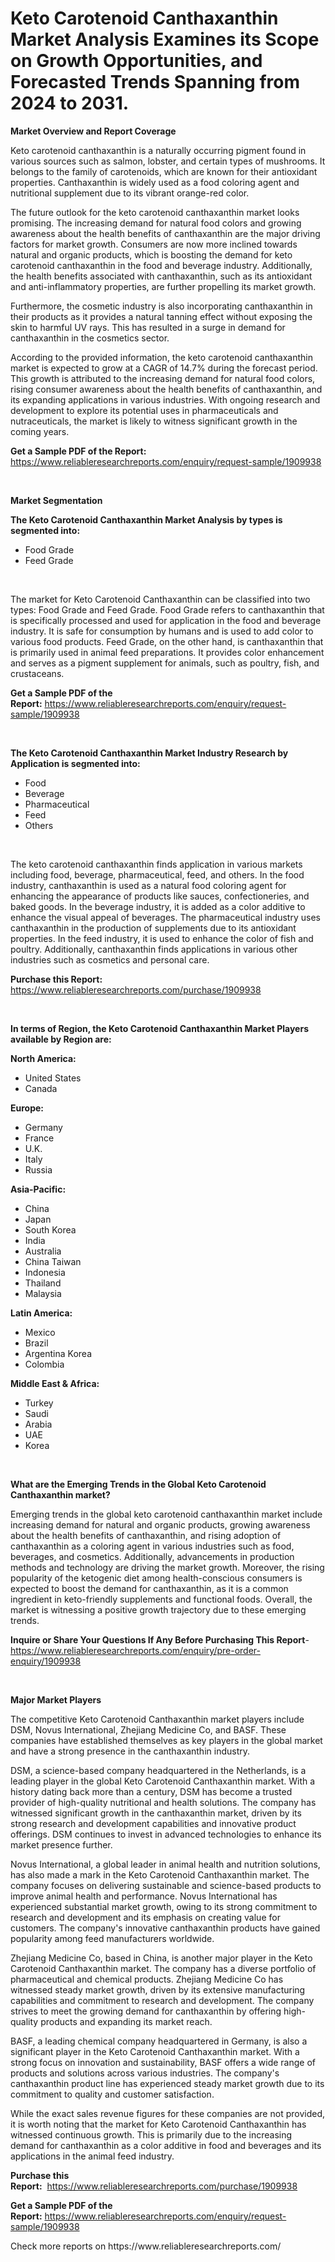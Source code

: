 <p><h1>Keto Carotenoid Canthaxanthin Market Analysis Examines its Scope on Growth Opportunities, and Forecasted Trends Spanning from 2024 to 2031.</h1></p><p><strong>Market Overview and Report Coverage</strong></p>
<p><p>Keto carotenoid canthaxanthin is a naturally occurring pigment found in various sources such as salmon, lobster, and certain types of mushrooms. It belongs to the family of carotenoids, which are known for their antioxidant properties. Canthaxanthin is widely used as a food coloring agent and nutritional supplement due to its vibrant orange-red color.</p><p>The future outlook for the keto carotenoid canthaxanthin market looks promising. The increasing demand for natural food colors and growing awareness about the health benefits of canthaxanthin are the major driving factors for market growth. Consumers are now more inclined towards natural and organic products, which is boosting the demand for keto carotenoid canthaxanthin in the food and beverage industry. Additionally, the health benefits associated with canthaxanthin, such as its antioxidant and anti-inflammatory properties, are further propelling its market growth.</p><p>Furthermore, the cosmetic industry is also incorporating canthaxanthin in their products as it provides a natural tanning effect without exposing the skin to harmful UV rays. This has resulted in a surge in demand for canthaxanthin in the cosmetics sector.</p><p>According to the provided information, the keto carotenoid canthaxanthin market is expected to grow at a CAGR of 14.7% during the forecast period. This growth is attributed to the increasing demand for natural food colors, rising consumer awareness about the health benefits of canthaxanthin, and its expanding applications in various industries. With ongoing research and development to explore its potential uses in pharmaceuticals and nutraceuticals, the market is likely to witness significant growth in the coming years.</p></p>
<p><strong>Get a Sample PDF of the Report:</strong> <a href="https://www.reliableresearchreports.com/enquiry/request-sample/1909938">https://www.reliableresearchreports.com/enquiry/request-sample/1909938</a></p>
<p>&nbsp;</p>
<p><strong>Market Segmentation</strong></p>
<p><strong>The Keto Carotenoid Canthaxanthin Market Analysis by types is segmented into:</strong></p>
<p><ul><li>Food Grade</li><li>Feed Grade</li></ul></p>
<p>&nbsp;</p>
<p><p>The market for Keto Carotenoid Canthaxanthin can be classified into two types: Food Grade and Feed Grade. Food Grade refers to canthaxanthin that is specifically processed and used for application in the food and beverage industry. It is safe for consumption by humans and is used to add color to various food products. Feed Grade, on the other hand, is canthaxanthin that is primarily used in animal feed preparations. It provides color enhancement and serves as a pigment supplement for animals, such as poultry, fish, and crustaceans.</p></p>
<p><strong>Get a Sample PDF of the Report:</strong>&nbsp;<a href="https://www.reliableresearchreports.com/enquiry/request-sample/1909938">https://www.reliableresearchreports.com/enquiry/request-sample/1909938</a></p>
<p>&nbsp;</p>
<p><strong>The Keto Carotenoid Canthaxanthin Market Industry Research by Application is segmented into:</strong></p>
<p><ul><li>Food</li><li>Beverage</li><li>Pharmaceutical</li><li>Feed</li><li>Others</li></ul></p>
<p>&nbsp;</p>
<p><p>The keto carotenoid canthaxanthin finds application in various markets including food, beverage, pharmaceutical, feed, and others. In the food industry, canthaxanthin is used as a natural food coloring agent for enhancing the appearance of products like sauces, confectioneries, and baked goods. In the beverage industry, it is added as a color additive to enhance the visual appeal of beverages. The pharmaceutical industry uses canthaxanthin in the production of supplements due to its antioxidant properties. In the feed industry, it is used to enhance the color of fish and poultry. Additionally, canthaxanthin finds applications in various other industries such as cosmetics and personal care.</p></p>
<p><strong>Purchase this Report:</strong>&nbsp; <a href="https://www.reliableresearchreports.com/purchase/1909938">https://www.reliableresearchreports.com/purchase/1909938</a></p>
<p>&nbsp;</p>
<p><strong>In terms of Region, the Keto Carotenoid Canthaxanthin Market Players available by Region are:</strong></p>
<p>
    <p> <strong> North America: </strong>
        <ul>
            <li>United States</li>
            <li>Canada</li>
        </ul>
        </p> 
    <p> <strong> Europe: </strong>
        <ul>
            <li>Germany</li>
            <li>France</li>
            <li>U.K.</li>
            <li>Italy</li>
            <li>Russia</li>
        </ul>
        </p> 
    <p> <strong> Asia-Pacific: </strong>
        <ul>
            <li>China</li>
            <li>Japan</li>
            <li>South Korea</li>
            <li>India</li>
            <li>Australia</li>
            <li>China Taiwan</li>
            <li>Indonesia</li>
            <li>Thailand</li>
            <li>Malaysia</li>
        </ul>
        </p> 
    <p> <strong> Latin America: </strong>
        <ul>
            <li>Mexico</li>
            <li>Brazil</li>
            <li>Argentina Korea</li>
            <li>Colombia</li>
        </ul>
        </p> 
    <p> <strong> Middle East & Africa: </strong>
        <ul>
            <li>Turkey</li>
            <li>Saudi</li>
            <li>Arabia</li>
            <li>UAE</li>
            <li>Korea</li>
        </ul>
    </p>
    </p>
<p>&nbsp;</p>
<p><strong>What are the Emerging Trends in the Global Keto Carotenoid Canthaxanthin market?</strong></p>
<p><p>Emerging trends in the global keto carotenoid canthaxanthin market include increasing demand for natural and organic products, growing awareness about the health benefits of canthaxanthin, and rising adoption of canthaxanthin as a coloring agent in various industries such as food, beverages, and cosmetics. Additionally, advancements in production methods and technology are driving the market growth. Moreover, the rising popularity of the ketogenic diet among health-conscious consumers is expected to boost the demand for canthaxanthin, as it is a common ingredient in keto-friendly supplements and functional foods. Overall, the market is witnessing a positive growth trajectory due to these emerging trends.</p></p>
<p><strong>Inquire or Share Your Questions If Any Before Purchasing This Report</strong>- <a href="https://www.reliableresearchreports.com/enquiry/pre-order-enquiry/1909938">https://www.reliableresearchreports.com/enquiry/pre-order-enquiry/1909938</a></p>
<p>&nbsp;</p>
<p><strong>Major Market Players</strong></p>
<p><p>The competitive Keto Carotenoid Canthaxanthin market players include DSM, Novus International, Zhejiang Medicine Co, and BASF. These companies have established themselves as key players in the global market and have a strong presence in the canthaxanthin industry.</p><p>DSM, a science-based company headquartered in the Netherlands, is a leading player in the global Keto Carotenoid Canthaxanthin market. With a history dating back more than a century, DSM has become a trusted provider of high-quality nutritional and health solutions. The company has witnessed significant growth in the canthaxanthin market, driven by its strong research and development capabilities and innovative product offerings. DSM continues to invest in advanced technologies to enhance its market presence further.</p><p>Novus International, a global leader in animal health and nutrition solutions, has also made a mark in the Keto Carotenoid Canthaxanthin market. The company focuses on delivering sustainable and science-based products to improve animal health and performance. Novus International has experienced substantial market growth, owing to its strong commitment to research and development and its emphasis on creating value for customers. The company's innovative canthaxanthin products have gained popularity among feed manufacturers worldwide.</p><p>Zhejiang Medicine Co, based in China, is another major player in the Keto Carotenoid Canthaxanthin market. The company has a diverse portfolio of pharmaceutical and chemical products. Zhejiang Medicine Co has witnessed steady market growth, driven by its extensive manufacturing capabilities and commitment to research and development. The company strives to meet the growing demand for canthaxanthin by offering high-quality products and expanding its market reach.</p><p>BASF, a leading chemical company headquartered in Germany, is also a significant player in the Keto Carotenoid Canthaxanthin market. With a strong focus on innovation and sustainability, BASF offers a wide range of products and solutions across various industries. The company's canthaxanthin product line has experienced steady market growth due to its commitment to quality and customer satisfaction.</p><p>While the exact sales revenue figures for these companies are not provided, it is worth noting that the market for Keto Carotenoid Canthaxanthin has witnessed continuous growth. This is primarily due to the increasing demand for canthaxanthin as a color additive in food and beverages and its applications in the animal feed industry.</p></p>
<p><strong>Purchase this Report:</strong>&nbsp;&nbsp;<a href="https://www.reliableresearchreports.com/purchase/1909938">https://www.reliableresearchreports.com/purchase/1909938</a></p>
<p></p>
<p><strong>Get a Sample PDF of the Report:</strong>&nbsp;<a href="https://www.reliableresearchreports.com/enquiry/request-sample/1909938">https://www.reliableresearchreports.com/enquiry/request-sample/1909938</a></p>
<p>Check more reports on https://www.reliableresearchreports.com/</p>